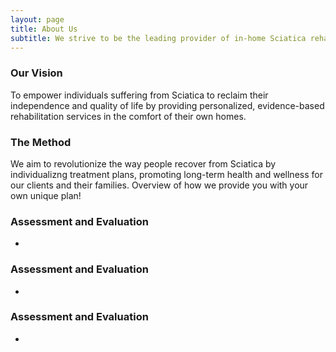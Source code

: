 ```yaml
---
layout: page
title: About Us
subtitle: We strive to be the leading provider of in-home Sciatica rehabilitation, delivering exceptional care that is accessible, convenient, and results-driven.
---
```

### Our Vision 

To empower individuals suffering from Sciatica to reclaim their independence and quality of life by providing personalized, evidence-based rehabilitation services in the comfort of their own homes.


### The Method 
We aim to revolutionize the way people recover from Sciatica by individualizng treatment plans, promoting long-term health and wellness for our clients and their families.
Overview of how we provide you with your own unique plan!

### Assessment and Evaluation 
-
### Assessment and Evaluation 
-
### Assessment and Evaluation 
-
